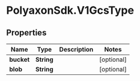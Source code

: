 # PolyaxonSdk.V1GcsType

## Properties

Name | Type | Description | Notes
------------ | ------------- | ------------- | -------------
**bucket** | **String** |  | [optional] 
**blob** | **String** |  | [optional] 


